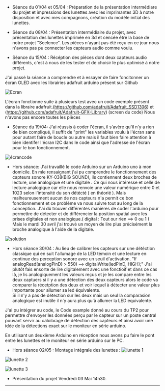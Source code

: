 * Séance du 01/04 et 05/04 : 
Préparation de la présentation intermédiare du projet et impressions des lunettes avec les imprimantes 3D à notre disposition et avec mes compagnons, création du modèle initial des lunettes.





* Séance du 08/04 : 
Présentation  intermédiaire du projet, avec présentation des lunettes imprimée en 3d et cencée être la base de notre projet "Seelence".
Les pièces n'ayant pas été reçu en ce jour nous n'avons pas pu connecter les capteurs audio comme voulu.





* Séance du 15/04 : 
Récéption des pièces dont deux capteurs audio différents, c'est à nous de les tester et de choisir le plus optimisé à notre projet.

J'ai passé la séance a comprendre et à essayer de faire foncitonner un écran OLED avec les librairies adafruit arduino présent sur Github 

![Ecran](https://startingelectronics.org/tutorials/arduino/modules/OLED-128x64-I2C-display/geekcreit-128x64-oled-display-demo.jpg)

L'écran fonctionne suite à plusieurs test avec un code exemple présent dans la libraire adafruit.(https://github.com/adafruit/Adafruit_SSD1306) et (https://github.com/adafruit/Adafruit-GFX-Library)
(screen du code)
Nous n'avons pas encore toutes les pièces





 
* Séance du 19/04:
J'ai réussis à coder l'écran, il s'avère qu'il n'y a rien de bien compliqué, il suffit de "print" les variables voulu à l'écran sans pour autant faire de boucle ou autre mais il faut bien faire attention à bien identifer l'écran I2C dans le code ainsi que l'adresse de l'écran pour le bon fonctionnement.

![écrancode](https://cdn.discordapp.com/attachments/174213561319555072/573799237054365717/unknown.png)





* Hors séance: 
J'ai travaillé le code Arduino sur un Arduino uno à mon domicile. En mle rensaignant j'ai pu comprendre le fonctionnement des capteurs sonore KY-038(BIG SOUND), ils contiennent deux broches de lecture, une analogique et une digitale .
Ce qui nous intéresse et celle de lecture analogique car elle nous renvoie une valeur numérique entre 0 et 1023 selon l'intensité du son détécté ( en théorié ). 
Mais malheureusement aucun de nos capteurs n'a permit ce bon fonctionnement et ce problème va nous suivre tout au long de la conception.
J'ai dû trouver différentes manières de coder l'arduino pour permettre de détecter et de différencier la position spatial avec les prises digitales et non analogique.( digital : Tout our rien ==> 0 ou 1 )
Mais le mardi 30 avril j'ai trouvé un moyen de lire plus précisément la broche analogique à l'aide de la digitale.

![solution](https://cdn.discordapp.com/attachments/174213561319555072/573799730384207873/unknown.png)





* Hors séance 30/04 :
Au lieu de calibrer les capteurs sur une détéction classique qui en suit l'allumage de la LED témoin et une lecture en continue des perception sonore avec un seuil d'activation. 
"If analogRead(analogPinD) > 550) --> digitalWrite(ledPinD, HIGH);"
J'ai plutôt fais ensorte de lire digitalement avec une fonctioif et dans ce cas là, je lis analogiquement les valeurs reçus et je les compare entre les deux captuers si il y	a une détection des deux capteurs	alors le code va comparer la récetption des deux et voir lequel à détecter une valeur plus importante pour allumer sa led équivalente.									 
Si il n'y a pas de détection sur les deux mais un seul la comparasion analogique est inutile il n'y aura plus qu'à allumer la LED equivalente.

J'ai pu intégrer au code, le Code example donné au cours du TP2 pour permettre d'envoyer les données perçu par le capteur sur un poste central pouvant servir au caloibrage de détection des capteurs et ainsi avoir une idée de la détections exact sur le moniteur en série	 arduino.

En utilisant un deuxième Arduino en réception nous avons pu faire le pont entre les lunettes et le moniteur en série arduino sur le PC.
 * Hors séance 02/05 :
Montage intégrale des lunettes :
![lunette 1](https://scontent-mrs2-1.xx.fbcdn.net/v/t1.15752-9/s2048x2048/59569075_1296272177195489_4285080633471926272_n.jpg?_nc_cat=106&_nc_ht=scontent-mrs2-1.xx&oh=d1af8e4f488eed18e5a41320500cb18d&oe=5D2CA0B7)

![lunette 2](https://scontent-mrs2-1.xx.fbcdn.net/v/t1.15752-9/s2048x2048/59520767_823895367963244_4504789994736451584_n.jpg?_nc_cat=106&_nc_ht=scontent-mrs2-1.xx&oh=be868f81645a156edee68bca2789f52d&oe=5D6219B0)

![lunette 3](https://scontent-mrs2-1.xx.fbcdn.net/v/t1.15752-9/s2048x2048/59301216_451880292251900_891033322522673152_n.jpg?_nc_cat=102&_nc_ht=scontent-mrs2-1.xx&oh=c87ceae44e0fbc1ee9596db20ad66fd5&oe=5D700E31)


* Présentation du projet Vendredi 03 Mai 14h30.

-----------------------------------------------------------------------------------------------------------------------------------
